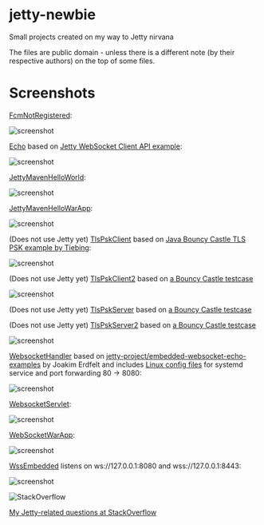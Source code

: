 jetty-newbie
==========

Small projects created on my way to Jetty nirvana

The files are public domain - unless there is a different note (by their respective authors) on the top of some files.

Screenshots
==========

[FcmNotRegistered](https://github.com/afarber/jetty-newbie/tree/master/FcmNotRegistered):

![screenshot](https://raw.github.com/afarber/jetty-newbie/master/FcmNotRegistered/screenshot.png)


[Echo](https://github.com/afarber/jetty-newbie/tree/master/Echo) based on [Jetty WebSocket Client API example](https://www.eclipse.org/jetty/documentation/current/jetty-websocket-client-api.html):

![screenshot](https://raw.github.com/afarber/jetty-newbie/master/Echo/screenshot.png)


[JettyMavenHelloWorld](https://github.com/afarber/jetty-newbie/tree/master/JettyMavenHelloWorld):

![screenshot](https://raw.github.com/afarber/jetty-newbie/master/JettyMavenHelloWorld/screenshot.png)


[JettyMavenHelloWarApp](https://github.com/afarber/jetty-newbie/tree/master/JettyMavenHelloWarApp):

![screenshot](https://raw.github.com/afarber/jetty-newbie/master/JettyMavenHelloWarApp/screenshot.png)


(Does not use Jetty yet)
[TlsPskClient](https://github.com/afarber/jetty-newbie/tree/master/TlsPskClient) based on [Java Bouncy Castle TLS PSK example by Tiebing](http://tiebing.blogspot.de/2013/09/java-bouncy-castle-tls-psk-example.html):

![screenshot](https://raw.github.com/afarber/jetty-newbie/master/TlsPskClient/screenshot.png)


(Does not use Jetty yet)
[TlsPskClient2](https://github.com/afarber/jetty-newbie/tree/master/TlsPskClient2) based on [a Bouncy Castle testcase](https://github.com/bcgit/bc-java/tree/master/core/src/test/java/org/bouncycastle/crypto/tls/test)

![screenshot](https://raw.github.com/afarber/jetty-newbie/master/TlsPskClient2/screenshot.png)


(Does not use Jetty yet)
[TlsPskServer](https://github.com/afarber/jetty-newbie/tree/master/TlsPskServer) based on [a Bouncy Castle testcase](https://github.com/bcgit/bc-java/tree/master/core/src/test/java/org/bouncycastle/crypto/tls/test)


(Does not use Jetty yet)
[TlsPskServer2](https://github.com/afarber/jetty-newbie/tree/master/TlsPskServer2) based on [a Bouncy Castle testcase](https://github.com/bcgit/bc-java/tree/master/core/src/test/java/org/bouncycastle/crypto/tls/test)

![screenshot](https://raw.github.com/afarber/jetty-newbie/master/TlsPskServer2/screenshot.png)


[WebsocketHandler](https://github.com/afarber/jetty-newbie/tree/master/WebsocketHandler) based on [jetty-project/embedded-websocket-echo-examples](https://github.com/jetty-project/embedded-websocket-echo-examples) by Joakim Erdfelt and includes [Linux config files](https://github.com/afarber/jetty-newbie/tree/master/WebsocketHandler/linux) for systemd service and port forwarding 80 -> 8080:

![screenshot](https://raw.github.com/afarber/jetty-newbie/master/WebsocketHandler/screenshot.png)


[WebsocketServlet](https://github.com/afarber/jetty-newbie/tree/master/WebsocketServlet):

![screenshot](https://raw.github.com/afarber/jetty-newbie/master/WebsocketServlet/screenshot.png)


[WebSocketWarApp](https://github.com/afarber/jetty-newbie/tree/master/WebSocketWarApp):

![screenshot](https://raw.github.com/afarber/jetty-newbie/master/WebSocketWarApp/screenshot.png)


[WssEmbedded](https://github.com/afarber/jetty-newbie/tree/master/WssEmbedded) listens on ws://127.0.0.1:8080 and wss://127.0.0.1:8443:

![screenshot](https://raw.github.com/afarber/jetty-newbie/master/WssEmbedded/screenshot.png)


![StackOverflow](http://stackoverflow.com/users/flair/165071.png)

[My Jetty-related questions at StackOverflow](http://stackoverflow.com/search?q=user:165071+[jetty])

